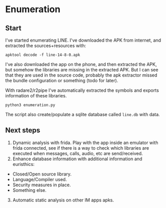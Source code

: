 # Enumeration

## Start

I've started enumerating LINE. I've downloaded the APK from internet, and
extracted the sources+resources with:

```
apktool decode -f line-14-8-0.apk
```

I've also downloaded the app on the phone, and then extracted the APK, but
somehow the libraries are missing in the extracted APK. But I can see that they
are used in the source code, probably the apk extractor missed the bundle
configuration or something (todo for later).

With radare2/r2pipe I've automatically extracted the symbols and exports information of
these libraries.

```
python3 enumeration.py
```

The script also create/populate a sqlite database called `line.db` with data.

## Next steps

1. Dynamic analysis with frida. Play with the app inside an emulator with frida
connected, see if there is a way to check which libraries are executed when messages,
calls, audio, etc are send/received.
2. Enhance database information with additional information and euristhics:
  - Closed/Open source library.
  - Language/Compiler used.
  - Security measures in place.
  - Something else.
3. Automatic static analysis on other IM apps apks.
